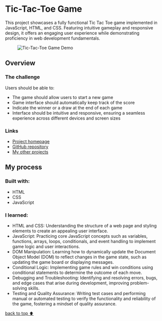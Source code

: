 <h1>Tic-Tac-Toe Game</h1>

<p>This project showcases a fully functional Tic Tac Toe game implemented in JavaScript, HTML, and CSS. Featuring intuitive gameplay and responsive design, it offers an engaging user experience while demonstrating proficiency in web development fundamentals.</p>
<figure>
   <img src="#" alt="Tic-Tac-Toe Game Demo" />
</figure>

<h2>Overview</h2>
<h3>The challenge</h3>
<p>Users should be able to:</p>
<ul>
   <li>The game should allow users to start a new game</li>
   <li>Game interface should automatically keep track of the score</li>
   <li>Indicate the winner or a draw at the end of each game</li>
   <li>Interface should be intuitive and responsive, ensuring a seamless experience across different devices and screen sizes</li>
</ul>

<h3>Links</h3>
<ul>
   <li>
      <a href="https://xs-and-os-game-board.netlify.app/">Project homepage</a>
   </li>
   <li>
      <a href="https://github.com/EngineerGirly/Tic-Tac-Toe-Game">GitHub repository</a>
   </li>
   <li>
      <a href="https://github.com/EngineerGirly?tab=repositories">My other projects</a>
   </li>
</ul>

<h2>My process</h2>
<h3>Built with:</h3>
<ul>
   <li>HTML</li>
   <li>CSS</li>
   <li>JavaScript</li>
</ul>

<h3>I learned:</h3>
<ul>
   <li>HTML and CSS: Understanding the structure of a web page and styling elements to create an appealing user interface.</li>
   <li>JavaScript: Practicing core JavaScript concepts such as variables, functions, arrays, loops, conditionals, and event handling to implement game logic and user interactions.</li>
   <li>DOM Manipulation: Learning how to dynamically update the Document Object Model (DOM) to reflect changes in the game state, such as updating the game board or displaying messages.</li>
   <li>Conditional Logic: Implementing game rules and win conditions using conditional statements to determine the outcome of each move.</li>
   <li>Debugging and Troubleshooting: Identifying and resolving errors, bugs, and edge cases that arise during development, improving problem-solving skills.</li>
   <li>Testing and Quality Assurance: Writing test cases and performing manual or automated testing to verify the functionality and reliability of the game, fostering a mindset of quality assurance.</li>
</ul>



<a href="#top">back to top ⬆️</a>
